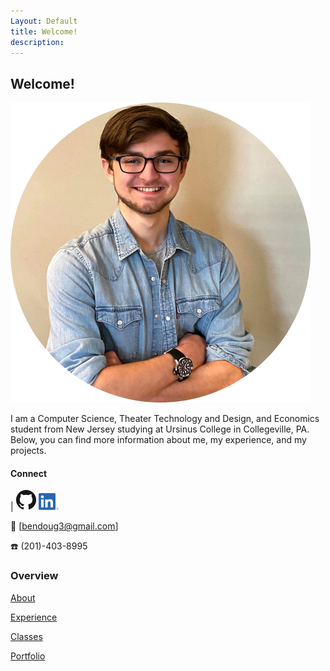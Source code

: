 ```yaml
---
Layout: Default
title: Welcome!
description: 
---
```


## Welcome!

![Headshot](photos\headshotcircular.png)

I am a Computer Science, Theater Technology and Design, and Economics student from New Jersey studying at Ursinus College in Collegeville, PA. Below, you can find more information about me, my experience, and my projects.

#### Connect

| [![Thumbnail of GitHub](photos\GitHub-Mark-32px.png)](https://github.com/bentdoug)         [![LinkedIn Logo](photos\LI-In-Bug.png)](https://linkedin.com/in/benjamin-douglas-1a761518b)    

:email: [bendoug3@gmail.com]

:phone: (201)-403-8995


### Overview



[About](./about.html)

[Experience](https://linkedin.com/in/benjamin-douglas-1a761518b)

[Classes](./courses)

[Portfolio](./portfolio.html)
